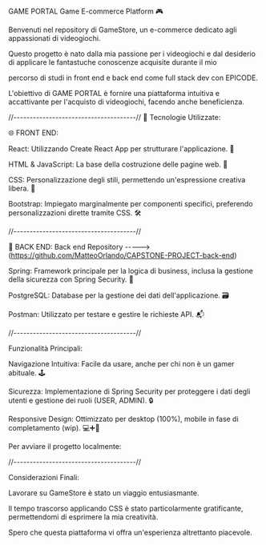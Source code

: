 GAME PORTAL Game E-commerce Platform 🎮

Benvenuti nel repository di GameStore, un e-commerce dedicato agli appassionati di videogiochi.

Questo progetto è nato dalla mia passione per i videogiochi e dal desiderio di applicare le fantastuche conoscenze acquisite durante il mio

percorso di studi in front end e back end come full stack dev con EPICODE.

L'obiettivo di GAME PORTAL è fornire una piattaforma intuitiva e accattivante per l'acquisto di videogiochi, facendo anche beneficienza.

//--------------------------------------//
🌟 Tecnologie Utilizzate:

🌐 FRONT END:

React: Utilizzando Create React App per strutturare l'applicazione. 🔄

HTML & JavaScript: La base della costruzione delle pagine web. 📜

CSS: Personalizzazione degli stili, permettendo un'espressione creativa libera. 🎨

Bootstrap: Impiegato marginalmente per componenti specifici, preferendo personalizzazioni dirette tramite CSS. 🛠

//--------------------------------------//

🔗 BACK END: Back end Repository -----> (https://github.com/MatteoOrlando/CAPSTONE-PROJECT-back-end)

Spring: Framework principale per la logica di business, inclusa la gestione della sicurezza con Spring Security. 🍃

PostgreSQL: Database per la gestione dei dati dell'applicazione. 🗃

Postman: Utilizzato per testare e gestire le richieste API. 📬

//--------------------------------------//

Funzionalità Principali:

Navigazione Intuitiva: Facile da usare, anche per chi non è un gamer abituale. 🕹️

Sicurezza: Implementazione di Spring Security per proteggere i dati degli utenti e gestione dei ruoli (USER, ADMIN). 🔒

Responsive Design: Ottimizzato per desktop (100%), mobile in fase di completamento (wip). 💻➕📱

Per avviare il progetto localmente:

//--------------------------------------//

Considerazioni Finali:

Lavorare su GameStore è stato un viaggio entusiasmante.

Il tempo trascorso applicando CSS è stato particolarmente gratificante, permettendomi di esprimere la mia creatività.

Spero che questa piattaforma vi offra un'esperienza altrettanto piacevole.
